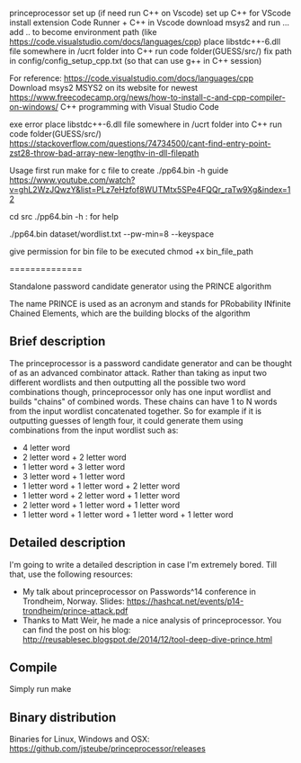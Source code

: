 princeprocessor
set up (if need run C++ on Vscode)
set up C++ for VScode
install extension Code Runner + C++ in Vscode download msys2 and run ... add .. to become environment path (like https://code.visualstudio.com/docs/languages/cpp) place libstdc++-6.dll file somewhere in /ucrt folder into C++ run code folder(GUESS/src/) fix path in config/config_setup_cpp.txt (so that can use g++ in C++ session)

For reference: https://code.visualstudio.com/docs/languages/cpp Download msys2 MSYS2 on its website for newest https://www.freecodecamp.org/news/how-to-install-c-and-cpp-compiler-on-windows/ C++ programming with Visual Studio Code

exe error place libstdc++-6.dll file somewhere in /ucrt folder into C++ run code folder(GUESS/src/) https://stackoverflow.com/questions/74734500/cant-find-entry-point-zst28-throw-bad-array-new-lengthv-in-dll-filepath



Usage 
first run make for c file to create ./pp64.bin -h
guide https://www.youtube.com/watch?v=ghL2WzJQwzY&list=PLz7eHzfof8WUTMtx5SPe4FQQr_raTw9Xg&index=12

cd src 
./pp64.bin -h : for help 

./pp64.bin dataset/wordlist.txt --pw-min=8 --keyspace


give permission for bin file to be executed 
chmod +x bin_file_path







==============

Standalone password candidate generator using the PRINCE algorithm

The name PRINCE is used as an acronym and stands for PRobability INfinite Chained Elements, which are the building blocks of the algorithm

Brief description
--------------

The princeprocessor is a password candidate generator and can be thought of as an advanced combinator attack. Rather than taking as input two different wordlists and then outputting all the possible two word combinations though, princeprocessor only has one input wordlist and builds "chains" of combined words. These chains can have 1 to N words from the input wordlist concatenated together. So for example if it is outputting guesses of length four, it could generate them using combinations from the input wordlist such as:

- 4 letter word
- 2 letter word + 2 letter word
- 1 letter word + 3 letter word
- 3 letter word + 1 letter word
- 1 letter word + 1 letter word + 2 letter word
- 1 letter word + 2 letter word + 1 letter word
- 2 letter word + 1 letter word + 1 letter word
- 1 letter word + 1 letter word + 1 letter word + 1 letter word

Detailed description
--------------

I'm going to write a detailed description in case I'm extremely bored. Till that, use the following resources:

- My talk about princeprocessor on Passwords^14 conference in Trondheim, Norway. Slides: https://hashcat.net/events/p14-trondheim/prince-attack.pdf
- Thanks to Matt Weir, he made a nice analysis of princeprocessor. You can find the post on his blog: http://reusablesec.blogspot.de/2014/12/tool-deep-dive-prince.html

Compile
--------------

Simply run make

Binary distribution
--------------

Binaries for Linux, Windows and OSX: https://github.com/jsteube/princeprocessor/releases
